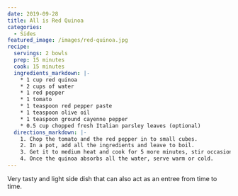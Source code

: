 ```yaml
---
date: 2019-09-28
title: All is Red Quinoa
categories:
  - Sides
featured_image: /images/red-quinoa.jpg
recipe:
  servings: 2 bowls
  prep: 15 minutes
  cook: 15 minutes
  ingredients_markdown: |-
    * 1 cup red quinoa
    * 2 cups of water
    * 1 red pepper
    * 1 tomato
    * 1 teaspoon red pepper paste
    * 1 teaspoon olive oil
    * 1 teaspoon ground cayenne pepper
    * 0.5 cup chopped fresh Italian parsley leaves (optional)
  directions_markdown: |-
    1. Chop the tomato and the red pepper in to small cubes.
    2. In a pot, add all the ingredients and leave to boil.
    3. Get it to medium heat and cook for 5 more minutes, stir occasionaly.
    4. Once the quinoa absorbs all the water, serve warm or cold.
---
```

Very tasty and light side dish that can also act as an entree from time to time.

<!--
![Cookie](https://source.unsplash.com/euGck1ifvp0)

Carefully placing them on the tray.

![Cookie](https://source.unsplash.com/RUPPakds28k)

Little Gavin loves them.

![Cookie](https://source.unsplash.com/YnrSLOAjOEA)

Delicious! -->